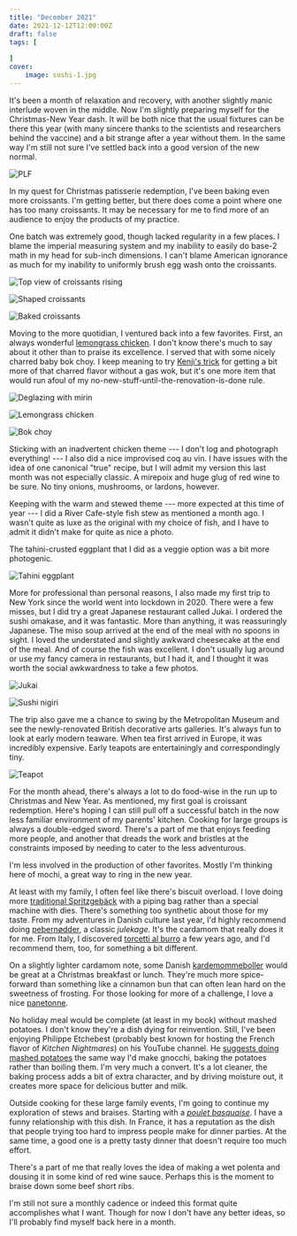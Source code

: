 ```yaml
---
title: "December 2021"
date: 2021-12-12T12:00:00Z
draft: false
tags: [
    
]
cover:
    image: sushi-1.jpg
---
```


It's been a month of relaxation and recovery, with another slightly manic interlude woven in the middle. Now I'm slightly preparing myself for the Christmas-New Year dash. It will be both nice that the usual fixtures can be there this year (with many sincere thanks to the scientists and researchers behind the vaccine) and a bit strange after a year without them. In the same way I'm still not sure I've settled back into a good version of the new normal.

![PLF](plf.jpg)

In my quest for Christmas patisserie redemption, I've been baking even more croissants. I'm getting better, but there does come a point where one has too many croissants. It may be necessary for me to find more of an audience to enjoy the products of my practice.

One batch was extremely good, though lacked regularity in a few places. I blame the imperial measuring system and my inability to easily do base-2 math in my head for sub-inch dimensions. I can't blame American ignorance as much for my inability to uniformly brush egg wash onto the croissants.

![Top view of croissants rising](croissants-shaped-top-1.jpg)

![Shaped croissants](croissants-shaped-1.jpg)

![Baked croissants](croissants-finished-1.jpg)

Moving to the more quotidian, I ventured back into a few favorites. First, an always wonderful [lemongrass chicken](/recipes/lemongrass-chicken). I don't know there's much to say about it other than to praise its excellence. I served that with some nicely charred baby bok choy. I keep meaning to try [Kenji's trick](https://www.youtube.com/watch?v=hcGRskPjQcU) for getting a bit more of that charred flavor without a gas wok, but it's one more item that would run afoul of my no-new-stuff-until-the-renovation-is-done rule.

![Deglazing with mirin](lemongrass-deglaze.jpg)

![Lemongrass chicken](lemongrass-chicken.jpg)

![Bok choy](bok.jpg)

Sticking with an inadvertent chicken theme --- I don't log and photograph everything! --- I also did a nice improvised coq au vin. I have issues with the idea of one canonical "true" recipe, but I will admit my version this last month was not especially classic. A mirepoix and huge glug of red wine to be sure. No tiny onions, mushrooms, or lardons, however.

Keeping with the warm and stewed theme --- more expected at this time of year --- I did a River Cafe-style fish stew as mentioned a month ago. I wasn't quite as luxe as the original with my choice of fish, and I have to admit it didn't make for quite as nice a photo.

The tahini-crusted eggplant that I did as a veggie option was a bit more photogenic.

![Tahini eggplant](eggplant.jpg)

More for professional than personal reasons, I also made my first trip to New York since the world went into lockdown in 2020. There were a few misses, but I did try a great Japanese restaurant called Jukai. I ordered the sushi omakase, and it was fantastic. More than anything, it was reassuringly Japanese. The miso soup arrived at the end of the meal with no spoons in sight. I loved the understated and slightly awkward cheesecake at the end of the meal. And of course the fish was excellent. I don't usually lug around or use my fancy camera in restaurants, but I had it, and I thought it was worth the social awkwardness to take a few photos.

![Jukai](jukai.jpg)

![Sushi nigiri](sushi-2.jpg)

The trip also gave me a chance to swing by the Metropolitan Museum and see the newly-renovated British decorative arts galleries. It's always fun to look at early modern teaware. When tea first arrived in Europe, it was incredibly expensive. Early teapots are entertainingly and correspondingly tiny.

![Teapot](teapot.jpg)

For the month ahead, there's always a lot to do food-wise in the run up to Christmas and New Year. As mentioned, my first goal is croissant redemption. Here's hoping I can still pull off a successful batch in the now less familiar environment of my parents' kitchen. Cooking for large groups is always a double-edged sword. There's a part of me that enjoys feeding more people, and another that dreads the work and bristles at the constraints imposed by needing to cater to the less adventurous.

I'm less involved in the production of other favorites. Mostly I'm thinking here of mochi, a great way to ring in the new year.

At least with my family, I often feel like there's biscuit overload. I love doing more [traditional Spritzgebäck](http://lovethatbite.com/recipe/german-spritz-cookies-spritzgeback/) with a piping bag rather than a special machine with dies. There's something too synthetic about those for my taste. From my adventures in Danish culture last year, I'd highly recommend doing [pebernødder](https://www.alt.dk/mad/opskrift/pebernodder-a-la-lagkagehuset), a classic _julekage_. It's the cardamom that really does it for me. From Italy, I discovered [torcetti al burro](/recipes/torcetti-al-burro) a few years ago, and I'd recommend them, too, for something a bit different.

On a slightly lighter cardamom note, some Danish [kardemommeboller](https://madensverden.dk/kardemommeboller-god-opskrift/) would be great at a Christmas breakfast or lunch. They're much more spice-forward than something like a cinnamon bun that can often lean hard on the sweetness of frosting. For those looking for more of a challenge, I love a nice [panetonne](https://www.youtube.com/watch?v=Pg4kdLlzho0).

No holiday meal would be complete (at least in my book) without mashed potatoes. I don't know they're a dish dying for reinvention. Still, I've been enjoying Philippe Etchebest (probably best known for hosting the French flavor of _Kitchen Nightmares_) on his YouTube channel. He [suggests doing mashed potatoes](https://www.youtube.com/watch?v=ogTpt2CDcDM) the same way I'd make gnocchi, baking the potatoes rather than boiling them. I'm very much a convert. It's a lot cleaner, the baking process adds a bit of extra character, and by driving moisture out, it creates more space for delicious butter and milk.

Outside cooking for these large family events, I'm going to continue my exploration of stews and braises. Starting with a [_poulet basquaise_](https://www.elle.fr/Elle-a-Table/Les-dossiers-de-la-redaction/News-de-la-redaction/Recette-poulet-basquaise-3942979). I have a funny relationship with this dish. In France, it has a reputation as the dish that people trying too hard to impress people make for dinner parties. At the same time, a good one is a pretty tasty dinner that doesn't require too much effort.

There's a part of me that really loves the idea of making a wet polenta and dousing it in some kind of red wine sauce. Perhaps this is the moment to braise down some beef short ribs.

I'm still not sure a monthly cadence or indeed this format quite accomplishes what I want. Though for now I don't have any better ideas, so I'll probably find myself back here in a month.

